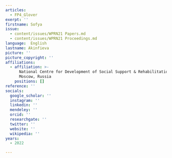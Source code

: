 ```yaml
---
articles:
  - FP4_Glover
exerpt: ''
firstname: Sofya
issue:
  - content/issues/WPRN21 Papers.md
  - content/issues/WPRN21 Proceedings.md
language:  English
lastname: Akinfieva
picture: ''
picture_copyright: ''
affiliations:
  - affiliation: >-
      National Centre for Development of Social Support & Rehabilitation,
      Moscow, Russia
    positions: []
reference: ''
socials:
  google_scholar: ''
  instagram: ''
  linkedin: ''
  mendeley: ''
  orcid: ''
  researchgate: ''
  twitter: ''
  website: ''
  wikipedia: ''
years:
  - 2022

---
```

